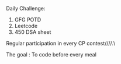 Daily Challenge:
1. GFG POTD
2. Leetcode
3. 450 DSA sheet

Regular participation in every CP contest////.\

The goal : To code before every meal


